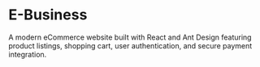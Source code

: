 # E-Business
A modern eCommerce website built with React and Ant Design featuring product listings, shopping cart, user authentication, and secure payment integration.
